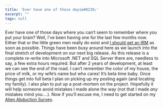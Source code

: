 ```yaml
---
title: 'Ever have one of those days&#8230;'
excerpt: ""
tags: null
---
```

<div class="Section1"> Ever have one of those days where you can&rsquo;t seem to remember where you put your brain? Well, I&rsquo;ve been having one for the last few months now. Either that or the little green men really do exist and <a href="http://www.abduct.com/irm.htm" target="_blank">I should get an IRM</a> as soon as possible.
 Things have been busy around here as we launch into the final stretch of development on our next big release. As this release is a complete re-write into Microsoft .NET and SQL Server there are, needless to say, a few extra hours required. But after 2 years of development, at least we can see the end of the road. I can&rsquo;t remember the color of my house, the price of milk, or my wife&rsquo;s name but who cares! It&rsquo;s beta time baby.
 Once things get into full beta I plan on picking up my posting again (and locating my family). I also plan to put up a post-mortem on the project. Hopefully it will help someone avoid mistakes I made alone the way (not that I made <i>any</i> mistakes mind you&hellip;.).
 Now if you&rsquo;ll excuse me, I need to get started on my <a href="http://www.abduct.com/survey.htm" target="_blank">Alien Abduction Survey</a>.
</div>